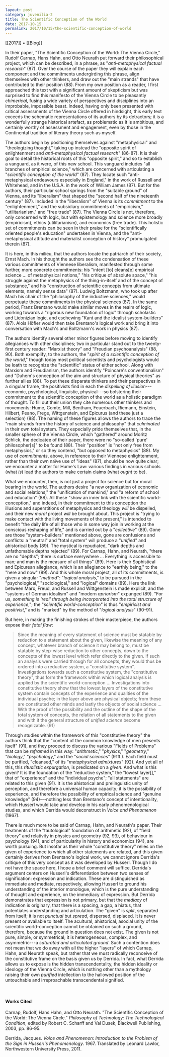 ```yaml
---
layout: post
category: juvenilia-2
title: The Scientific Conception of the World
date: 2017-10-15
permalink: 2017/10/15/the-scientific-conception-of-world
---
```


[[2017]] • [[Blog]]

In their paper, "The Scientific Conception of the World: The Vienna Circle," Rudolf Carnap, Hans Hahn, and Otto Neurath put forward their philosophical project, which can be described, in a phrase, as "*anti-metaphysical factual research*" (87). Over the course of the paper they will explain each component and the commitments undergirding this phrase, align themselves with other thinkers, and draw out the "main strands" that have contributed to their position (88). From my own position as a reader, I first approached this text with a significant amount of skepticism but was surprised to find this manifesto of the Vienna Circle to be pleasantly *chimerical*, fusing a wide variety of perspectives and disciplines into an improbable, impossible beast. Indeed, having only been presented with critical assessments of the Vienna Circle offered in hindsight, this early text exceeds the schematic representations of its authors by its detractors; it is a wonderfully strange historical artefact, as problematic as it is ambitious, and certainly worthy of assessment and engagement, even by those in the Continental tradition of literary theory such as myself.

The authors begin by positioning themselves against "metaphysical" and "theologizing thought," taking up instead the "opposite spirit of enlightenment and *anti-metaphysical factual research*" (86-87). It is their goal to detail the historical roots of this "opposite spirit," and so to establish a vanguard, as it were, of this new school. This vanguard includes "all branches of empirical science," which are concerned with articulating a "*scientific conception of the world*" (87). They locate such "anti-metaphysical endeavours especially in England," in the work of Russell and Whitehead, and in the U.S.A. in the work of William James (87). But for the authors, their particular school springs from the "suitable ground" of Vienna, and its "liberalism" that shaped the "second half of the nineteenth century" (87). Included in the "liberalism" of Vienna is its *commitment* to the "enlightenment," and the subsidiary commitments of "empiricism," "utilitarianism," and "free trade" (87). The Vienna Circle is not, therefore, only concerned with logic, but with epistemology and science more broadly (empiricism), ethics (utilitarianism), and economics (free trade). This holistic set of commitments can be seen in their praise for the "scientifically oriented people's education" undertaken in Vienna, and the "anti-metaphysical attitude and materialist conception of history" promulgated therein (87).

It is here, in this milieu, that the authors locate the patriarch of their society, Ernst Mach. In his thought the authors see the condensation of these various commitments of Viennese liberalism, manifested through some further, more concrete commitments: his "intent \[to\] cleans\[e\] empirical science \... of metaphysical notions," "his critique of absolute space," "his struggle against the metaphysics of the thing-in-itself and of the concept of substance," and his "construction of scientific concepts from ultimate elements, namely sense data" (87). Ludwig Boltzmann, who took up after Mach his chair of the "philosophy of the inductive sciences," would perpetuate these commitments in the physical sciences (87). In the same period, Franz Brentano would make similar moves in the realm of logic, working towards a "rigorous new foundation of logic" through scholastic and Liebnizian logic, and eschewing "Kant and the idealist system-builders" (87). Alois Höfler would then take Brentano's logical work and bring it into conversation with Mach's and Boltzmann's work in physics (87).

The authors identify several other minor figures before moving to identify allegiances with other disciplines; two in particular stand out to the twenty-first century reader: "Marxist theory" and "Freudian psychoanalysis" (88, 90). Both exemplify, to the authors, the "*spirit of a scientific conception of the world*," though today most political scientists and psychologists would be loath to recognize the "scientific" status of either school. Along with Marxism and Freudianism, the authors identify "Poincaré's conventionalism" and "Duhem's conception of the aim and structure of physical theories" as further allies (88). To put these disparate thinkers and their perspectives in a singular frame, the positivists find in each the *dispelling of illusion*---economic, psychological, linguistic, physical---so bolstering their commitment to the scientific conception of the world as a holistic paradigm of thought. To fill out their union they cite numerous other thinkers and movements: Hume, Comte, Mill, Bentham, Feuerbach, Riemann, Einstein, Hilbert, Peano, Frege, Wittgenstein, and Epicurus (and these just a selection) (88). The naming of these figures allows the authors to trace the "main strands from the history of science and philosophy" that *culminated* in their own total system. They especially pride themselves that, in the smaller sphere of the Vienna Circle, which "gathered" around Moritz Schlick, the dedicatee of their paper, there were no "so-called 'pure' philosopher\[s\]" to be found (88). Their "position" is "not only free from metaphysics," or so they contend, "but opposed to metaphysics" (88). My use of *commitments*, above, in reference to their Viennese enlightenment, rather than their own naïve use of "ideas" (87), should be now quite clear; we encounter a matter for Hume's Law: various findings in various schools (what *is*) lead the authors to make certain claims (what *ought* to be).

What we encounter, then, is not just a project for science but for moral bearing in the world. The authors desire "a new organization of economic and social relations," the "unification of mankind," and "a reform of school and education" (88). All these "show an inner link with the scientific world-conception," and indeed, in their commitment to this conception the illusions and superstitions of metaphysics and theology *will* be dispelled, and their new *moral* project *will* be brought about. This project is "trying to make contact with the living movements of the present," is intended to benefit "the daily life of all those who in some way join in working at the conscious reshaping of life," and is carried out by a "*collective*" (89). Gone are those "system-builders" mentioned above, gone are confusions and conflicts: a "neutral" and "total system" will produce a "*unified*" and ahistorical body (89). The mystical is repudiated, "dark depths and unfathomable depths rejected" (89). For Carnap, Hahn, and Neurath, "there are no "depths"; there is surface everywhere \... Everything is accessible to man; and man is the measure of all things" (89). Here is their Sophistical and Epicurean allegiance, which is an allegiance to "earthly being," to the "here and now" (89). And this whole moral project, all of its commitments, is given a singular "*method*": "*logical analysis*," to be pursued in the "psychological," "sociological," and "logical" domains (89). Here the link between Marx, Freud, and Russell and Wittgenstein is made explicit, and the "systems of German idealism" and "modern *apriorism*" expunged (89). "For us, *something is 'real' through being incorporated into the total structure of experience*,"; the "*scientific world-conception*" is thus "*empiricist and positivist*," and is "marked" by the method of "*logical analysis*" (90-91).

But here, in making the finishing strokes of their masterpiece, the authors expose their *fatal flaw*:

> Since the meaning of every statement of science must be statable by reduction to a statement about the given, likewise the meaning of any concept, whatever branch of science it may belong to, must be statable by step-wise reduction to other concepts, down to the concepts of the lowest level which refer directly to the given. If such an analysis were carried through for all concepts, they would thus be ordered into a reductive system, a "constitutive system". Investigations towards such a constitutive system, the "constitutive theory", thus form the framework within which logical analysis is applied by the scientific world-conception \... Investigations into constitutive theory show that the lowest layers of the constitutive system contain concepts of the experience and qualities of the individual psyche; in the layer above are physical objects; from these are constituted other minds and lastly the objects of social science \... With the proof of the possibility and the outline of the shape of the total system of concepts, the relation of all statements to the given and with it the general structure of *unified science* become recognizable. (91)

Through studies within the framework of this "constitutive theory" the authors think that the "content of the common knowledge of men presents itself" (91), and they proceed to discuss the various "Fields of Problems" that can be *reframed* in this way: "*arithmetic*," "*physics*," "*geometry*," "*biology*," "*psychology*," and the "*social sciences*" (91ff.). Each field must be purified, "cleansed," of its "*metaphysical admixtures*" (92). And yet all of this, this *ritualistic expurgation*, is predicated on a *given*. And what is this given? It is the foundation of the "reductive system," the "lowest layer\[\]," that of "experience" and the "individual psyche"; "all statements" are related to this given (91). It is the ahistorical and prelinguistic unity of perception, and therefore a universal human capacity; it is the possibility of experience, and therefore the possibility of empirical science and "genuine knowledge" (94)---nothing less than Brentano's concept of intentionality, which Husserl would take and develop in his early phenomenological studies, and which Derrida would deconstruct in *Voice and Phenomenon* (1967).

There is much more to be said of Carnap, Hahn, and Neurath's paper. Their treatments of the "tautological" foundation of arithmetic (92), of "field theory" and relativity in physics and geometry (92, 93), of behaviour in psychology (94), and of particularity in history and economics (94), are worth pursuing. But insofar as their whole "constitutive theory" relies on the given of experience to which all other statements are related, and this given certainly derives from Brentano's logical work, we cannot ignore Derrida's critique of this very concept as it was developed by Husserl. Though I do not have the space here, I hope a brief comment will suffice. Derrida's argument centers on Husserl's differentiation between two senses of signification: expression and indication. These are distinguished as immediate and mediate, respectively, allowing Husserl to ground his understanding of the interior monologue, which is the pure understanding of thought and experience, on the immediacy of expression. But Derrida demonstrates that expression is not primary, but that the *mediacy* of indication is originary, that there is a spacing, a gap, a hiatus, that potentiates understanding and articulation. The "given" is *split*, separated from itself; it is not *punctual* but *spread*, dispersed, displaced. It is never present or available to itself. The acultural, ahistorical, asocial unity of the scientific world-conception cannot be obtained on such a ground, therefore, because the ground in question does not exist. The given is not pure, simple, or symmetrical; it is heterogeneous, complex, and asymmetric---a *saturated and articulated ground*. Such a contention does not mean that we do away with all the higher "layers" of which Carnap, Hahn, and Neurath speak, but rather that we must radically reconceive of the constitutive frame on the basis given us by Derrida. In fact, what Derrida allows us to expose is the hidden transcendentality, the hidden ideality or ideology of the Vienna Circle, which is nothing other than a mythology raising their own *purified* intellection to the hallowed position of the untouchable and irreproachable transcendental signified.

<br>

#### Works Cited

Carnap, Rudolf, Hans Hahn, and Otto Neurath. "The Scientific Conception of the World: The Vienna Circle." *Philosophy of Technology: The Technological Condition*, edited by Robert C. Scharff and Val Dusek, Blackwell Publishing, 2003, pp. 86-95.

Derrida, Jacques. *Voice and Phenomenon: Introduction to the Problem of the Sign in Husserl's Phenomenology*. 1967. Translated by Leonard Lawlor, Northwestern University Press, 2011.
